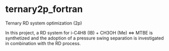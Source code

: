 # ternary2p_fortran
Ternary RD system optimization (2p)

In this project, a RD system for i-C4H8 (IB) + CH3OH (Me) <=> MTBE is synthetized and the adoption of a pressure swing separation is investigated in combination with the RD process.
